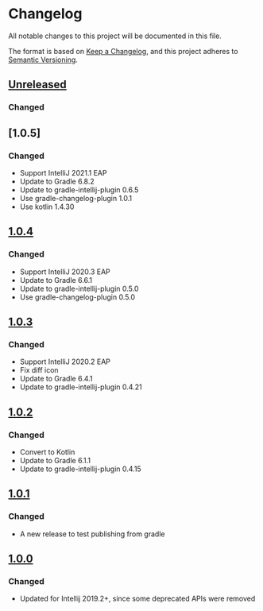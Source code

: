# Changelog
All notable changes to this project will be documented in this file.

The format is based on [Keep a Changelog](https://keepachangelog.com/en/1.0.0/),
and this project adheres to [Semantic Versioning](https://semver.org/spec/v2.0.0.html).

## [Unreleased]
### Changed

## [1.0.5]
### Changed
- Support IntelliJ 2021.1 EAP
- Update to Gradle 6.8.2
- Update to gradle-intellij-plugin 0.6.5
- Use gradle-changelog-plugin 1.0.1
- Use kotlin 1.4.30

## [1.0.4]
### Changed
- Support IntelliJ 2020.3 EAP
- Update to Gradle 6.6.1
- Update to gradle-intellij-plugin 0.5.0
- Use gradle-changelog-plugin  0.5.0

## [1.0.3]
### Changed
- Support IntelliJ 2020.2 EAP
- Fix diff icon
- Update to Gradle 6.4.1
- Update to gradle-intellij-plugin 0.4.21

## [1.0.2]
### Changed
- Convert to Kotlin
- Update to Gradle 6.1.1
- Update to gradle-intellij-plugin 0.4.15

## [1.0.1]
### Changed
- A new release to test publishing from gradle

## [1.0.0]
### Changed
- Updated for Intellij 2019.2+, since some deprecated APIs were removed

[Unreleased]: https://github.com/jbeckers/CompareTabWithEditor2/compare/1.0.5...HEAD
[1.0.4]: https://github.com/jbeckers/CompareTabWithEditor2/compare/1.0.4...1.0.5
[1.0.4]: https://github.com/jbeckers/CompareTabWithEditor2/compare/1.0.3...1.0.4
[1.0.3]: https://github.com/jbeckers/CompareTabWithEditor2/compare/1.0.2...1.0.3
[1.0.2]: https://github.com/jbeckers/CompareTabWithEditor2/compare/1.0.1...1.0.2
[1.0.1]: https://github.com/jbeckers/CompareTabWithEditor2/compare/1.0.0...1.0.1
[1.0.0]: https://github.com/jbeckers/CompareTabWithEditor2/releases/tag/1.0.0
